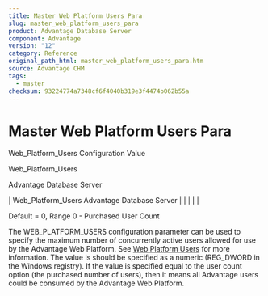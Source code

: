 ```yaml
---
title: Master Web Platform Users Para
slug: master_web_platform_users_para
product: Advantage Database Server
component: Advantage
version: "12"
category: Reference
original_path_html: master_web_platform_users_para.htm
source: Advantage CHM
tags:
  - master
checksum: 93224774a7348cf6f4040b319e3f4474b062b55a
---
```


# Master Web Platform Users Para

Web\_Platform\_Users Configuration Value

Web\_Platform\_Users

Advantage Database Server

| Web\_Platform\_Users  Advantage Database Server |  |  |  |  |

Default = 0, Range 0 - Purchased User Count

The WEB\_PLATFORM\_USERS configuration parameter can be used to specify the maximum number of concurrently active users allowed for use by the Advantage Web Platform. See [Web Platform Users](master_web_platform_users.md) for more information. The value is should be specified as a numeric (REG\_DWORD in the Windows registry). If the value is specified equal to the user count option (the purchased number of users), then it means all Advantage users could be consumed by the Advantage Web Platform.
